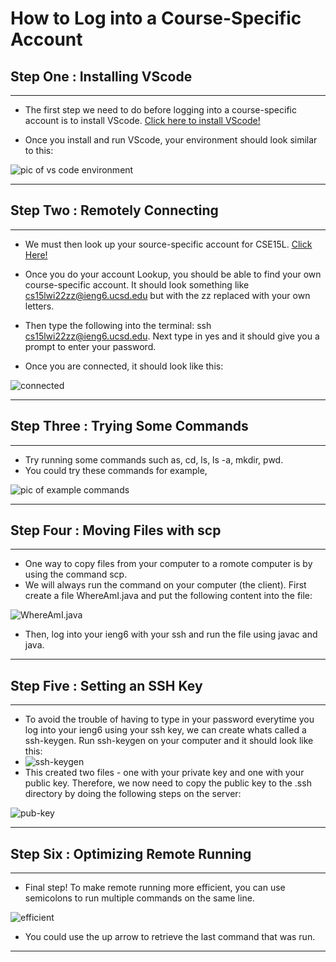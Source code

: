 # **How to Log into a Course-Specific Account**

## **Step One : Installing VScode**

---

- The first step we need to do before logging into a course-specific account is to install VScode. [Click here to install VScode!](https://code.visualstudio.com)

- Once you install and run VScode, your environment should look similar to this:

![pic of vs code environment](https://user-images.githubusercontent.com/92359561/149450527-f2d3b1ec-84ce-4c0b-9e99-1a44108d5329.png)

---

## **Step Two : Remotely Connecting**

---

- We must then look up your source-specific account for CSE15L. [Click Here!](https://sdacs.ucsd.edu/~icc/index.php)

- Once you do your account Lookup, you should be able to find your own course-specific account. It should look something like cs15lwi22zz@ieng6.ucsd.edu but with the zz replaced with your own letters.

- Then type the following into the terminal: ssh cs15lwi22zz@ieng6.ucsd.edu. Next type in yes and it should give you a prompt to enter your password.

- Once you are connected, it should look like this:

![connected](https://user-images.githubusercontent.com/92359561/149451212-4df9bf37-cc50-4dce-9def-228a01f1b5d0.png)

---

## **Step Three : Trying Some Commands**

---

- Try running some commands such as, cd, ls, ls -a, mkdir, pwd.
- You could try these commands for example,

![pic of example commands](https://user-images.githubusercontent.com/92359561/151492560-6af7784b-fd94-4f0f-b98f-2d672b283183.png)

---

## **Step Four : Moving Files with scp**

---

- One way to copy files from your computer to a romote computer is by using the command scp.
- We will always run the command on your computer (the client). First create a file WhereAmI.java and put the following content into the file:

![WhereAmI.java](https://user-images.githubusercontent.com/92359561/149452152-e586036d-781c-43a1-9395-924db2bb146e.png)

- Then, log into your ieng6 with your ssh and run the file using javac and java.

---

## **Step Five : Setting an SSH Key**

---

- To avoid the trouble of having to type in your password everytime you log into your ieng6 using your ssh key, we can create whats called a ssh-keygen. Run ssh-keygen on your computer and it should look like this:
- ![ssh-keygen](https://user-images.githubusercontent.com/92359561/149452820-452ded7f-2825-4c33-850e-3ed64f34136b.png)
- This created two files - one with your private key and one with your public key. Therefore, we now need to copy the public key to the .ssh directory by doing the following steps on the server:

![pub-key](https://user-images.githubusercontent.com/92359561/149453178-b9c20ff0-ecc1-49a7-8bd6-71afd14f1186.png)

---

## **Step Six : Optimizing Remote Running**

---

- Final step! To make remote running more efficient, you can use semicolons to run multiple commands on the same line.

![efficient](https://user-images.githubusercontent.com/92359561/149453719-108f2002-6e76-472f-ac83-f31668aa0a14.png)

- You could use the up arrow to retrieve the last command that was run.

---
